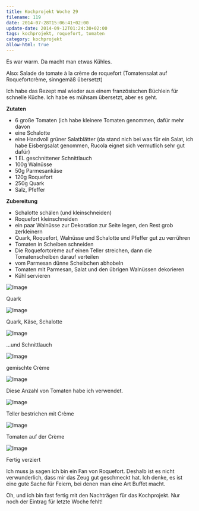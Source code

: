 ```yaml
---
title: Kochprojekt Woche 29
filename: 119
date: 2014-07-28T15:06:41+02:00
update-date: 2014-09-12T01:24:30+02:00
tags: kochprojekt, roquefort, tomaten
category: kochprojekt
allow-html: true
---
```


<p>Es war warm. Da macht man etwas Kühles.</p>

<p>Also: Salade de tomate à la crème de roquefort (Tomatensalat auf Roquefortcrème, sinngemäß übersetzt)</p>

<p>Ich habe das Rezept mal wieder aus einem französischen Büchlein für schnelle Küche. Ich habe es mühsam übersetzt, aber es geht.</p>

<p><strong>Zutaten</strong></p>

<ul>
<li>6 große Tomaten (ich habe kleinere Tomaten genommen, dafür mehr davon</li>

<li>eine Schalotte</li>

<li>eine Handvoll grüner Salatblätter (da stand nich bei was für ein Salat, ich habe Eisbergsalat genommen, Rucola eignet sich vermutlich sehr gut dafür)</li>

<li>1 EL geschnittener Schnittlauch</li>

<li>100g Walnüsse</li>

<li>50g Parmesankäse</li>

<li>120g Roquefort</li>

<li>250g Quark</li>

<li>Salz, Pfeffer</li>
</ul>

<p><strong>Zubereitung</strong></p>

<ul>
<li>Schalotte schälen (und kleinschneiden)</li>

<li>Roquefort kleinschneiden</li>

<li>ein paar Walnüsse zur Dekoration zur Seite legen, den Rest grob zerkleinern</li>

<li>Quark, Roquefort, Walnüsse und Schalotte und Pfeffer gut zu verrühren</li>

<li>Tomaten in Scheiben schneiden</li>

<li>Die Roquefortcrème auf einen Teller streichen, dann die Tomatenscheiben darauf verteilen</li>

<li>vom Parmesan dünne Scheibchen abhobeln</li>

<li>Tomaten mit Parmesan, Salat und den übrigen Walnüssen dekorieren</li>

<li>Kühl servieren</li>
</ul>

<p><img src="https://www.strangerthanusual.de/hosted_files/275/download" alt="Image"></p>

<p>Quark</p>

<p><img src="https://www.strangerthanusual.de/hosted_files/276/download" alt="Image"></p>

<p>Quark, Käse, Schalotte</p>

<p><img src="https://www.strangerthanusual.de/hosted_files/277/download" alt="Image"></p>

<p>...und Schnittlauch</p>

<p><img src="https://www.strangerthanusual.de/hosted_files/278/download" alt="Image"></p>

<p>gemischte Crème</p>

<p><img src="https://www.strangerthanusual.de/hosted_files/279/download" alt="Image"></p>

<p>Diese Anzahl von Tomaten habe ich verwendet.</p>

<p><img src="https://www.strangerthanusual.de/hosted_files/280/download" alt="Image"></p>

<p>Teller bestrichen mit Crème</p>

<p><img src="https://www.strangerthanusual.de/hosted_files/281/download" alt="Image"></p>

<p>Tomaten auf der Crème</p>

<p><img src="https://www.strangerthanusual.de/hosted_files/282/download" alt="Image"></p>

<p>Fertig verziert</p>

<p>Ich muss ja sagen ich bin ein Fan von Roquefort. Deshalb ist es nicht verwunderlich, dass mir das Zeug gut geschmeckt hat. Ich denke, es ist eine gute Sache für Feiern, bei denen man eine Art Buffet macht.</p>

<p>Oh, und ich bin fast fertig mit den Nachträgen für das Kochprojekt. Nur noch der Eintrag für letzte Woche fehlt!</p>


